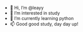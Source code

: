 - 👋 Hi, I’m @leayy
- 👀 I’m interested in study
- 🌱 I’m currently learning python
- 📫 Good good study, day day up!

<!---
leayy/leayy is a ✨ special ✨ repository because its `README.md` (this file) appears on your GitHub profile.
You can click the Preview link to take a look at your changes.
--->
